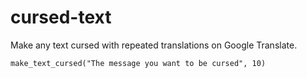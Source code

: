 # cursed-text
Make any text cursed with repeated translations on Google Translate.

```make_text_cursed("The message you want to be cursed", 10)```
